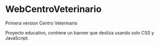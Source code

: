 # WebCentroVeterinario
Primera version Centro Veterinario

Proyecto educativo, contiene un banner que desliza usando solo CSS y JavaScript.

